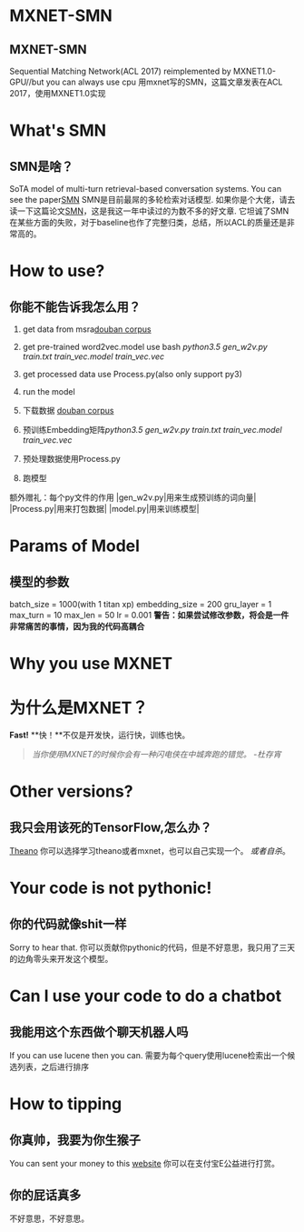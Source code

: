 # MXNET-SMN
## MXNET-SMN
Sequential Matching Network(ACL 2017) reimplemented by MXNET1.0-GPU//but you can always use cpu
用mxnet写的SMN，这篇文章发表在ACL 2017，使用MXNET1.0实现

# What's SMN
## SMN是啥？
SoTA model of multi-turn retrieval-based conversation systems.
You can see the paper[SMN](http://www.aclweb.org/anthology/P/P17/P17-1046.pdf)
SMN是目前最屌的多轮检索对话模型.
如果你是个大佬，请去读一下这篇论文[SMN](http://www.aclweb.org/anthology/P/P17/P17-1046.pdf)，这是我这一年中读过的为数不多的好文章.
它坦诚了SMN在某些方面的失败，对于baseline也作了完整归类，总结，所以ACL的质量还是非常高的。

# How to use?
## 你能不能告诉我怎么用？

1. get data from msra[douban corpus](https://1drv.ms/u/s!AtcxwlQuQjw1jF0bjeaKHEUNwitA)
2. get pre-trained word2vec.model use bash *python3.5 gen_w2v.py train.txt train_vec.model train_vec.vec*
3. get processed data use Process.py(also only support py3)
4. run the model

1. 下载数据 [douban corpus](https://1drv.ms/u/s!AtcxwlQuQjw1jF0bjeaKHEUNwitA)
2. 预训练Embedding矩阵*python3.5 gen_w2v.py train.txt train_vec.model train_vec.vec*
3. 预处理数据使用Process.py
4. 跑模型

额外赠礼：每个py文件的作用
|gen_w2v.py|用来生成预训练的词向量|
|Process.py|用来打包数据|
|model.py|用来训练模型|

# Params of Model
## 模型的参数
batch_size = 1000(with 1 titan xp)
embedding_size = 200
gru_layer = 1
max_turn = 10
max_len = 50
lr = 0.001
**警告：如果尝试修改参数，将会是一件非常痛苦的事情，因为我的代码高耦合**

# Why you use MXNET
# 为什么是MXNET？
**Fast!**
**快！**不仅是开发快，运行快，训练也快。

> *当你使用MXNET的时候你会有一种闪电侠在中城奔跑的错觉。*
>                                           *-杜存宵*

# Other versions?
## 我只会用该死的TensorFlow,怎么办？
[Theano](https://github.com/MarkWuNLP/MultiTurnResponseSelection)
你可以选择学习theano或者mxnet，也可以自己实现一个。
*或者自杀*。

# Your code is not pythonic!
## 你的代码就像shit一样
Sorry to hear that.
你可以贡献你pythonic的代码，但是不好意思，我只用了三天的边角零头来开发这个模型。

# Can I use your code to do a chatbot
## 我能用这个东西做个聊天机器人吗
If you can use lucene then you can.
需要为每个query使用lucene检索出一个候选列表，之后进行排序

# How to tipping
## 你真帅，我要为你生猴子
You can sent your money to this [website](https://love.alipay.com/donate/index.htm)
你可以在支付宝E公益进行打赏。

## 你的屁话真多
不好意思，不好意思。




